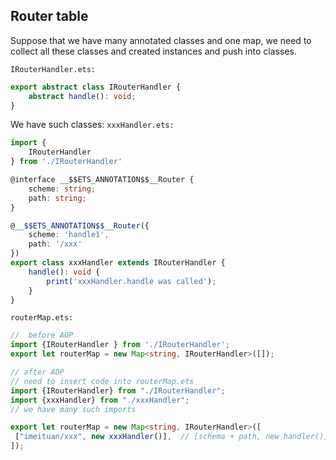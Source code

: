 ## Router table

Suppose that we have many annotated classes and one map, we need to collect all these classes and created instances and push into classes.

`IRouterHandler.ets:`
```ts
export abstract class IRouterHandler {
    abstract handle(): void;
}
```
We have such classes:
`xxxHandler.ets:`
```ts
import {
    IRouterHandler
} from './IRouterHandler'

@interface __$$ETS_ANNOTATION$$__Router {
    scheme: string;
    path: string;
}

@__$$ETS_ANNOTATION$$__Router({
    scheme: 'handle1',
    path: '/xxx'
})
export class xxxHandler extends IRouterHandler {
    handle(): void {
        print('xxxHandler.handle was called');
    }
}
```

`routerMap.ets:`
```ts
//  before AOP
import {IRouterHandler } from './IRouterHandler';
export let routerMap = new Map<string, IRouterHandler>([]);

// after AOP
// need to insert code into routerMap.ets
import {IRouterHandler} from "./IRouterHandler";
import {xxxHandler} from "./xxxHandler";
// we have many such imports

export let routerMap = new Map<string, IRouterHandler>([
 ["imeituan/xxx", new xxxHandler()],  // [schema + path, new handler()]
]);
```

